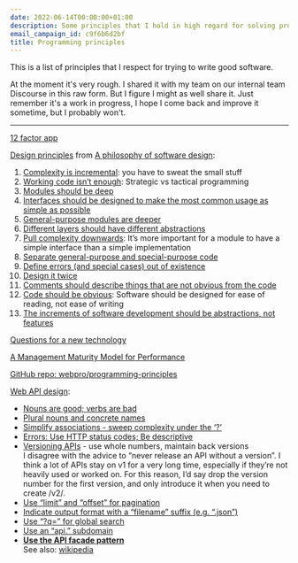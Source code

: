 ```yaml
---
date: 2022-06-14T00:00:00+01:00
description: Some principles that I hold in high regard for solving problems well in programming
email_campaign_id: c9f6b6d2bf
title: Programming principles
---
```


This is a list of principles that I respect for trying to write good software.

At the moment it's very rough. I shared it with my team on our internal team Discourse in this raw form. But I figure I might as well share it. Just remember it's a work in progress, I hope I come back and improve it sometime, but I probably won't.

---

[12 factor app](https://12factor.net/)

[Design principles](https://milkov.tech/assets/psd.pdf#page=185) from [A philosophy of software design](https://milkov.tech/assets/psd.pdf):

1. [Complexity is incremental](https://milkov.tech/assets/psd.pdf#page=24): you have to sweat the small stuff
2. [Working code isn’t enough](https://milkov.tech/assets/psd.pdf#page=25): Strategic vs tactical programming
3. [Modules should be deep](https://milkov.tech/assets/psd.pdf#page=31)
4. [Interfaces should be designed to make the most common usage as simple as possible](https://milkov.tech/assets/psd.pdf#page=39)
5. [General-purpose modules are deeper](https://milkov.tech/assets/psd.pdf#page=50)
6. [Different layers should have different abstractions](https://milkov.tech/assets/psd.pdf#page=56)
7. [Pull complexity downwards](https://milkov.tech/assets/psd.pdf#page=65): It’s more important for a module to have a simple interface than a simple implementation
8. [Separate general-purpose and special-purpose code](https://milkov.tech/assets/psd.pdf#page=72)
9. [Define errors (and special cases) out of existence](https://milkov.tech/assets/psd.pdf#page=88)
10. [Design it twice](https://milkov.tech/assets/psd.pdf#page=99)
11. [Comments should describe things that are not obvious from the code](https://milkov.tech/assets/psd.pdf#page=107)
12. [Code should be obvious](https://milkov.tech/assets/psd.pdf#page=152): Software should be designed for ease of reading, not ease of writing
13. [The increments of software development should be abstractions, not features](https://milkov.tech/assets/psd.pdf#page=162)

[Questions for a new technology](https://kellanem.com/notes/new-tech)

[A Management Maturity Model for Performance](https://infrequently.org/2022/05/performance-management-maturity/)

[GitHub repo: webpro/programming-principles](https://github.com/webpro/programming-principles)

[Web API design](https://robinwinslow.uk/api-design-ebook-2012-03.pdf):
- [Nouns are good; verbs are bad](https://robinwinslow.uk/api-design-ebook-2012-03.pdf#page=4)
- [Plural nouns and concrete names](https://robinwinslow.uk/api-design-ebook-2012-03.pdf#page=8)
- [Simplify associations - sweep complexity under the ‘?’](https://robinwinslow.uk/api-design-ebook-2012-03.pdf#page=9)
- [Errors: Use HTTP status codes; Be descriptive](https://robinwinslow.uk/api-design-ebook-2012-03.pdf#page=11)
- [Versioning APIs](https://robinwinslow.uk/api-design-ebook-2012-03.pdf#page=14) - use whole numbers, maintain back versions  
  I disagree with the advice to “never release an API without a version”. I think a lot of APIs stay on v1 for a very long time, especially if they’re not heavily used or worked on. For this reason, I’d say drop the version number for the first version, and  only introduce it when you need to create /v2/.
- [Use “limit” and “offset” for pagination](https://robinwinslow.uk/api-design-ebook-2012-03.pdf#page=17)
- [Indicate output format with a “filename” suffix (e.g. “.json”)](https://robinwinslow.uk/api-design-ebook-2012-03.pdf#page=20)
- [Use “?q=” for global search](https://robinwinslow.uk/api-design-ebook-2012-03.pdf#page=22)
- [Use an “api.” subdomain](https://robinwinslow.uk/api-design-ebook-2012-03.pdf#page=23)
- [**Use the API facade pattern**](https://robinwinslow.uk/api-design-ebook-2012-03.pdf#page=34)  
  See also: [wikipedia](https://en.wikipedia.org/wiki/Facade_pattern)
